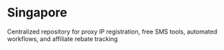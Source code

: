 # Singapore
Centralized repository for proxy IP registration, free SMS tools, automated workflows, and affiliate rebate tracking
